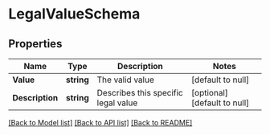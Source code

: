 # LegalValueSchema

## Properties
Name | Type | Description | Notes
------------ | ------------- | ------------- | -------------
**Value** | **string** | The valid value | [default to null]
**Description** | **string** | Describes this specific legal value | [optional] [default to null]

[[Back to Model list]](../README.md#documentation-for-models) [[Back to API list]](../README.md#documentation-for-api-endpoints) [[Back to README]](../README.md)

